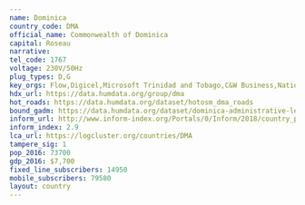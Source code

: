 ```yaml
---
name: Dominica
country_code: DMA
official_name: Commonwealth of Dominica
capital: Roseau
narrative:
tel_code: 1767
voltage: 230V/50Hz
plug_types: D,G
key_orgs: Flow,Digicel,Microsoft Trinidad and Tobago,C&W Business,National Telecommunication Regulatory Commission Dominica,ECTEL (Eastern Caribbean Telecommunications Authority),Marpin 2K4,Dominica National Internet Exchange Point
hdx_url: https://data.humdata.org/group/dma
hot_roads: https://data.humdata.org/dataset/hotosm_dma_roads
bound_gadm: https://data.humdata.org/dataset/dominica-administrative-level-0-national-and-level-1-boundaries-form-gadm
inform_url: http://www.inform-index.org/Portals/0/Inform/2018/country_profiles/DMA.pdf
inform_index: 2.9
lca_url: https://logcluster.org/countries/DMA
tampere_sig: 1
pop_2016: 73700
gdp_2016: $7,700
fixed_line_subscribers: 14950
mobile_subscribers: 79580
layout: country
---
```

